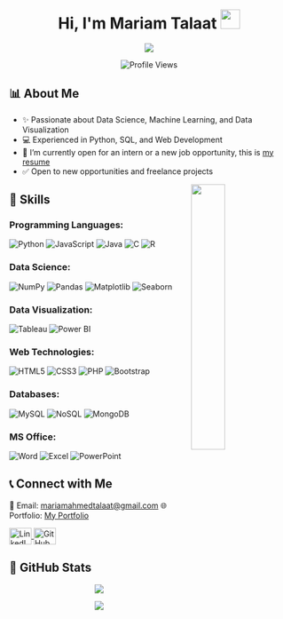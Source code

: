 <h1 align="center"><b>Hi, I'm Mariam Talaat </b><img src="https://media.giphy.com/media/hvRJCLFzcasrR4ia7z/giphy.gif" width="35"></h1>

<p align="center">
  <a href="https://github.com/DenverCoder1/readme-typing-svg">
    <img src="https://readme-typing-svg.herokuapp.com?font=Roboto&color=cyan&size=25&center=true&vCenter=true&width=600&height=100&lines=Data+Scientist;Data+Speaks+,+I+ Listen+.+Insights+Delivered;Machine+Learning+Enthusiast;Web+Developer;Loves+to+analyze+and+visualize+data">
  </a>
</p>

<p align="center">
  <img src="https://komarev.com/ghpvc/?username=MariamTalaat28&color=blue" alt="Profile Views" />
</p>

## 📊 About Me

- ✨ Passionate about Data Science, Machine Learning, and Data Visualization
- 💻 Experienced in Python, SQL, and Web Development
- 📌 I’m currently open for an intern or a new job opportunity, this is [my resume](https://drive.google.com/file/d/1ylURswhfSdwX2ceyYOoVX5tIK_TAnLnr/view?usp=sharing)
- ✅ Open to new opportunities and freelance projects

<img align="right" src="https://github.com/7oSkaaa/7oSkaaa/blob/main/Images/Right_Side.gif?raw=true" width="35%">

## 🤖 Skills

### Programming Languages:
![Python](https://img.shields.io/badge/Python%20-%2314354C.svg?style=for-the-badge&logo=python&logoColor=white)
![JavaScript](https://img.shields.io/badge/JavaScript%20-%23F7DF1E.svg?style=for-the-badge&logo=javascript&logoColor=black)
![Java](https://img.shields.io/badge/Java-%23007396.svg?style=for-the-badge&logo=java&logoColor=white)
![C](https://img.shields.io/badge/C-%232370ED.svg?style=for-the-badge&logo=c&logoColor=white)
![R](https://img.shields.io/badge/R-%23276DC3.svg?style=for-the-badge&logo=r&logoColor=white)

### Data Science:
![NumPy](https://img.shields.io/badge/NumPy-%23013243.svg?style=for-the-badge&logo=numpy&logoColor=white)
![Pandas](https://img.shields.io/badge/Pandas-%23150458.svg?style=for-the-badge&logo=pandas&logoColor=white)
![Matplotlib](https://img.shields.io/badge/Matplotlib-%23F7931E.svg?style=for-the-badge&logo=python&logoColor=white)
![Seaborn](https://img.shields.io/badge/Seaborn-%23150458.svg?style=for-the-badge&logo=python&logoColor=white)

### Data Visualization:
![Tableau](https://img.shields.io/badge/Tableau-%23E97627.svg?style=for-the-badge&logo=tableau&logoColor=white)
![Power BI](https://img.shields.io/badge/PowerBI-%23F2C811.svg?style=for-the-badge&logo=powerbi&logoColor=black)

### Web Technologies:
![HTML5](https://img.shields.io/badge/HTML5%20-%23E34F26.svg?style=for-the-badge&logo=html5&logoColor=white)
![CSS3](https://img.shields.io/badge/CSS3%20-%231572B6.svg?style=for-the-badge&logo=css3&logoColor=white)
![PHP](https://img.shields.io/badge/PHP-%23777BB4.svg?style=for-the-badge&logo=php&logoColor=white)
![Bootstrap](https://img.shields.io/badge/Bootstrap-%23563D7C.svg?style=for-the-badge&logo=bootstrap&logoColor=white)

### Databases:
![MySQL](https://img.shields.io/badge/MySQL-%2300f.svg?style=for-the-badge&logo=mysql&logoColor=white)
![NoSQL](https://img.shields.io/badge/NoSQL-%2347A248.svg?style=for-the-badge&logo=mongodb&logoColor=white)
![MongoDB](https://img.shields.io/badge/MongoDB-%2347A248.svg?style=for-the-badge&logo=mongodb&logoColor=white)

### MS Office:
![Word](https://img.shields.io/badge/Word-%230000FF.svg?style=for-the-badge&logo=microsoftword&logoColor=white)
![Excel](https://img.shields.io/badge/Excel-%2300A300.svg?style=for-the-badge&logo=microsoftexcel&logoColor=white)
![PowerPoint](https://img.shields.io/badge/PowerPoint-%23D24726.svg?style=for-the-badge&logo=microsoftpowerpoint&logoColor=white)

## 📞 Connect with Me

📧 Email: [mariamahmedtalaat@gmail.com](mailto:mariamahmedtalaat@gmail.com)
🌐 Portfolio: [My Portfolio](https://mariamahmedtalaat.my.canva.site/portfolio)

<a href="https://www.linkedin.com/in/mariam-talaa3t" target="blank">
  <img align="center" src="https://raw.githubusercontent.com/rahuldkjain/github-profile-readme-generator/master/src/images/icons/Social/linked-in-alt.svg" alt="LinkedIn" height="30" width="40" />
</a>
<a href="https://github.com/MariamTalaat28" target="blank">
  <img align="center" src="https://raw.githubusercontent.com/rahuldkjain/github-profile-readme-generator/master/src/images/icons/Social/github.svg" alt="GitHub" height="30" width="40" />
</a>

## 💪 GitHub Stats

<p align="center">
  <img src="https://github-readme-stats.vercel.app/api?username=MariamTalaat28&show_icons=true&theme=dark" />
</p>

<p align="center">
  <a href="https://github.com/MariamTalaat28">
    <img src="https://readme-typing-svg.herokuapp.com?font=Roboto&color=cyan&size=25&center=true&vCenter=true&width=600&height=50&lines=Thanks+for+visiting!">
  </a>
</p>
